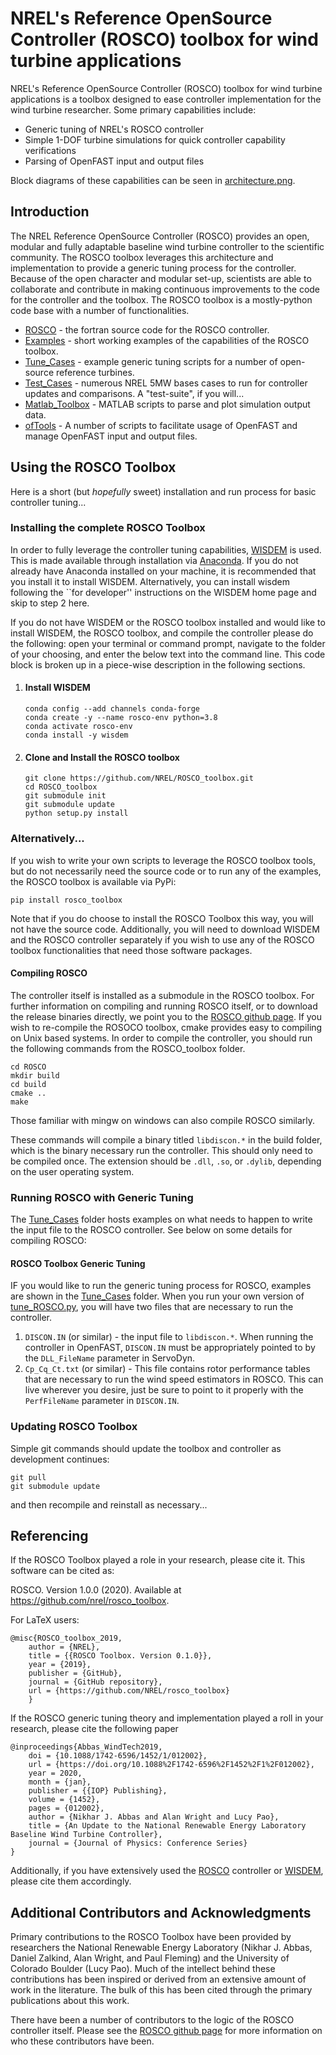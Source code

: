 # NREL's Reference OpenSource Controller (ROSCO) toolbox for wind turbine applications
NREL's Reference OpenSource Controller (ROSCO) toolbox for wind turbine applications is a toolbox designed to ease controller implementation for the wind turbine researcher. Some primary capabilities include:
* Generic tuning of NREL's ROSCO controller
* Simple 1-DOF turbine simulations for quick controller capability verifications
* Parsing of OpenFAST input and output files

Block diagrams of these capabilities can be seen in [architecture.png](architecture.png).

## Introduction
The NREL Reference OpenSource Controller (ROSCO) provides an open, modular and fully adaptable baseline wind turbine controller to the scientific community. The ROSCO toolbox leverages this architecture and implementation to provide a generic tuning process for the controller. Because of the open character and modular set-up, scientists are able to collaborate and contribute in making continuous improvements to the code for the controller and the toolbox. The ROSCO toolbox is a mostly-python code base with a number of functionalities.

* [ROSCO](https://github.com/NREL/ROSCO) - the fortran source code for the ROSCO controller. 
* [Examples](https://github.com/NREL/ROSCO_toolbox/tree/master/examples) - short working examples of the capabilities of the ROSCO toolbox. 
* [Tune_Cases](https://github.com/NREL/ROSCO_toolbox/tree/master/Tune_Cases) - example generic tuning scripts for a number of open-source reference turbines.
* [Test_Cases](https://github.com/NREL/ROSCO_toolbox/tree/master/Test_Cases) - numerous NREL 5MW bases cases to run for controller updates and comparisons. A "test-suite", if you will...
* [Matlab_Toolbox](https://github.com/NREL/ROSCO_toolbox/tree/master/Matlab_Toolbox) - MATLAB scripts to parse and plot simulation output data.
* [ofTools](https://github.com/NREL/ROSCO_toolbox/tree/master/ofTools) - A number of scripts to facilitate usage of OpenFAST and manage OpenFAST input and output files. 

## Using the ROSCO Toolbox
Here is a short (but _hopefully_ sweet) installation and run process for basic controller tuning...

### Installing the complete ROSCO Toolbox
In order to fully leverage the controller tuning capabilities, [WISDEM](https://github.com/WISDEM/WISDEM) is used. This is made available through installation via [Anaconda](https://www.anaconda.com/). If you do not already have Anaconda installed on your machine, it is recommended that you install it to install WISDEM. Alternatively, you can install wisdem following the ``for developer'' instructions on the WISDEM home page and skip to step 2 here.

If you do not have WISDEM or the ROSCO toolbox installed and would like to install WISDEM, the ROSCO toolbox, and compile the controller please do the following: open your terminal or command prompt, navigate to the folder of your choosing, and enter the below text into the command line. This code block is broken up in a piece-wise description in the following sections.
1.  #### Install WISDEM 
	```
	conda config --add channels conda-forge
	conda create -y --name rosco-env python=3.8
	conda activate rosco-env
	conda install -y wisdem
	```

2.	#### Clone and Install the ROSCO toolbox
	```
	git clone https://github.com/NREL/ROSCO_toolbox.git
	cd ROSCO_toolbox
	git submodule init
	git submodule update
	python setup.py install
	```

### Alternatively...
If you wish to write your own scripts to leverage the ROSCO toolbox tools, but do not necessarily need the source code or to run any of the examples, the ROSCO toolbox is available via PyPi:
```
pip install rosco_toolbox
```
Note that if you do choose to install the ROSCO Toolbox this way, you will not have the source code. Additionally, you will need to download WISDEM and the ROSCO controller separately if you wish to use any of the ROSCO toolbox functionalities that need those software packages. 

#### Compiling ROSCO
The controller itself is installed as a submodule in the ROSCO toolbox. For further information on compiling and running ROSCO itself, or to download the release binaries directly, we point you to the [ROSCO github page](https://github.com/NREL/ROSCO_toolbox.git). If you wish to re-compile the ROSOCO toolbox, cmake provides easy to compiling on Unix based systems. In order to compile the controller, you should run the following commands from the ROSCO_toolbox folder.
```
cd ROSCO
mkdir build
cd build
cmake ..
make
```
Those familiar with mingw on windows can also compile ROSCO similarly. 

These commands will compile a binary titled `libdiscon.*` in the build folder, which is the binary necessary run the controller. This should only need to be compiled once. The extension should be `.dll`, `.so`, or `.dylib`, depending on the user operating system. 

### Running ROSCO with Generic Tuning
The [Tune_Cases](Tune_Cases) folder hosts examples on what needs to happen to write the input file to the ROSCO controller. See below on some details for compiling ROSCO:

#### ROSCO Toolbox Generic Tuning
IF you would like to run the generic tuning process for ROSCO, examples are shown in the [Tune_Cases](Tune_Cases) folder. When you run your own version of [tune_ROSCO.py](Tune_Cases/tune_ROSCO.py), you will have two files that are necessary to run the controller. 
1. `DISCON.IN` (or similar) - the input file to `libdiscon.*`. When running the controller in OpenFAST, `DISCON.IN` must be appropriately pointed to by the `DLL_FileName` parameter in ServoDyn. 
2. `Cp_Cq_Ct.txt` (or similar) - This file contains rotor performance tables that are necessary to run the wind speed estimators in ROSCO. This can live wherever you desire, just be sure to point to it properly with the `PerfFileName` parameter in `DISCON.IN`.

### Updating ROSCO Toolbox
Simple git commands should update the toolbox and controller as development continues:
```
git pull
git submodule update 
```
and then recompile and reinstall as necessary...

## Referencing
If the ROSCO Toolbox played a role in your research, please cite it. This software can be
cited as:

   ROSCO. Version 1.0.0 (2020). Available at https://github.com/nrel/rosco_toolbox.

For LaTeX users:

```
@misc{ROSCO_toolbox_2019,
    author = {NREL},
    title = {{ROSCO Toolbox. Version 0.1.0}},
    year = {2019},
    publisher = {GitHub},
    journal = {GitHub repository},
    url = {https://github.com/NREL/rosco_toolbox}
    }
```
If the ROSCO generic tuning theory and implementation played a roll in your research, please cite the following paper
```
@inproceedings{Abbas_WindTech2019,
	doi = {10.1088/1742-6596/1452/1/012002},
	url = {https://doi.org/10.1088%2F1742-6596%2F1452%2F1%2F012002},
	year = 2020,
	month = {jan},
	publisher = {{IOP} Publishing},
	volume = {1452},
	pages = {012002},
	author = {Nikhar J. Abbas and Alan Wright and Lucy Pao},
	title = {An Update to the National Renewable Energy Laboratory Baseline Wind Turbine Controller},
	journal = {Journal of Physics: Conference Series}
}
```
Additionally, if you have extensively used the [ROSCO](https://github.com/NREL/ROSCO) controller or [WISDEM](https://github.com/wisdem/wisdem), please cite them accordingly. 


## Additional Contributors and Acknowledgments
Primary contributions to the ROSCO Toolbox have been provided by researchers the National Renewable Energy Laboratory (Nikhar J. Abbas, Daniel Zalkind, Alan Wright, and Paul Fleming) and the University of Colorado Boulder (Lucy Pao). Much of the intellect behind these contributions has been inspired or derived from an extensive amount of work in the literature. The bulk of this has been cited through the primary publications about this work. 

There have been a number of contributors to the logic of the ROSCO controller itself. Please see the [ROSCO github page](https://github.com/NREL/ROSCO) for more information on who these contributors have been. 